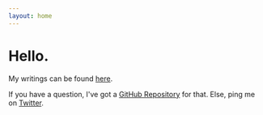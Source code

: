 ```yaml
---
layout: home
---
```

# Hello.

My writings can be found [here](http://mattschaar.com/posts).

If you have a question, I've got a [GitHub Repository](https://github.com/moby/ama/) for that. Else, ping me on [Twitter](https://twitter.com/mattschaar).
